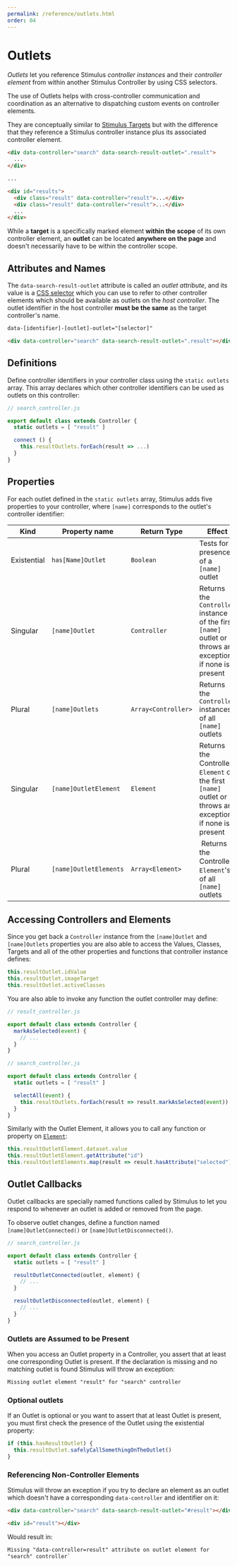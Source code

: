 ```yaml
---
permalink: /reference/outlets.html
order: 04
---
```


# Outlets

_Outlets_ let you reference Stimulus _controller instances_ and their _controller element_ from within another Stimulus Controller by using CSS selectors.

The use of Outlets helps with cross-controller communication and coordination as an alternative to dispatching custom events on controller elements.

They are conceptually similar to [Stimulus Targets](https://stimulus.hotwired.dev/reference/targets) but with the difference that they reference a Stimulus controller instance plus its associated controller element.

<meta data-controller="callout" data-callout-text-value='data-search-result-outlet=".result"'>
<meta data-controller="callout" data-callout-text-value='class="result"'>


```html
<div data-controller="search" data-search-result-outlet=".result">
  ...
</div>

...

<div id="results">
  <div class="result" data-controller="result">...</div>
  <div class="result" data-controller="result">...</div>
  ...
</div>
```

While a **target** is a specifically marked element **within the scope** of its own controller element, an **outlet** can be located **anywhere on the page** and doesn't necessarily have to be within the controller scope.

## Attributes and Names

The `data-search-result-outlet` attribute is called an _outlet attribute_, and its value is a [CSS selector](https://developer.mozilla.org/en-US/docs/Web/CSS/CSS_Selectors) which you can use to refer to other controller elements which should be available as outlets on the _host controller_. The outlet identifier in the host controller **must be the same** as the target controller's name.

```html
data-[identifier]-[outlet]-outlet="[selector]"
```

<meta data-controller="callout" data-callout-text-value='data-search-result-outlet=".result"'>


```html
<div data-controller="search" data-search-result-outlet=".result"></div>
```

## Definitions

Define controller identifiers in your controller class using the `static outlets` array. This array declares which other controller identifiers can be used as outlets on this controller:

<meta data-controller="callout" data-callout-text-value='static outlets'>
<meta data-controller="callout" data-callout-text-value='"result"'>


```js
// search_controller.js

export default class extends Controller {
  static outlets = [ "result" ]

  connect () {
    this.resultOutlets.forEach(result => ...)
  }
}
```

## Properties

For each outlet defined in the `static outlets` array, Stimulus adds five properties to your controller, where `[name]` corresponds to the outlet's controller identifier:

| Kind | Property name | Return Type | Effect
| ---- | ------------- | ----------- | -----------
| Existential | `has[Name]Outlet` | `Boolean` | Tests for presence of a `[name]` outlet
| Singular | `[name]Outlet` | `Controller` | Returns the `Controller` instance of the first `[name]` outlet or throws an exception if none is present
| Plural | `[name]Outlets` | `Array<Controller>` | Returns the `Controller` instances of all `[name]` outlets
| Singular | `[name]OutletElement` | `Element` | Returns the Controller `Element` of the first `[name]` outlet or throws an exception if none is present
| Plural | `[name]OutletElements` | `Array<Element>` | Returns the Controller `Element`'s of all `[name]` outlets

## Accessing Controllers and Elements

Since you get back a `Controller` instance from the `[name]Outlet` and `[name]Outlets` properties you are also able to access the Values, Classes, Targets and all of the other properties and functions that controller instance defines:

```js
this.resultOutlet.idValue
this.resultOutlet.imageTarget
this.resultOutlet.activeClasses
```

You are also able to invoke any function the outlet controller may define:

```js
// result_controller.js

export default class extends Controller {
  markAsSelected(event) {
    // ...
  }
}

// search_controller.js

export default class extends Controller {
  static outlets = [ "result" ]

  selectAll(event) {
    this.resultOutlets.forEach(result => result.markAsSelected(event))
  }
}
```

Similarly with the Outlet Element, it allows you to call any function or property on [`Element`](https://developer.mozilla.org/en-US/docs/Web/API/Element):

```js
this.resultOutletElement.dataset.value
this.resultOutletElement.getAttribute("id")
this.resultOutletElements.map(result => result.hasAttribute("selected"))
```

## Outlet Callbacks

Outlet callbacks are specially named functions called by Stimulus to let you respond to whenever an outlet is added or removed from the page.

To observe outlet changes, define a function named `[name]OutletConnected()` or `[name]OutletDisconnected()`.

```js
// search_controller.js

export default class extends Controller {
  static outlets = [ "result" ]

  resultOutletConnected(outlet, element) {
    // ...
  }

  resultOutletDisconnected(outlet, element) {
    // ...
  }
}
```

### Outlets are Assumed to be Present

When you access an Outlet property in a Controller, you assert that at least one corresponding Outlet is present. If the declaration is missing and no matching outlet is found Stimulus will throw an exception:

```html
Missing outlet element "result" for "search" controller
```

### Optional outlets

If an Outlet is optional or you want to assert that at least Outlet is present, you must first check the presence of the Outlet using the existential property:

```js
if (this.hasResultOutlet) {
  this.resultOutlet.safelyCallSomethingOnTheOutlet()
}
```

### Referencing Non-Controller Elements

Stimulus will throw an exception if you try to declare an element as an outlet which doesn't have a corresponding `data-controller` and identifier on it:

<meta data-controller="callout" data-callout-text-value='data-search-result-outlet="#result"'>
<meta data-controller="callout" data-callout-text-value='id="result"'>


```html
<div data-controller="search" data-search-result-outlet="#result"></div>

<div id="result"></div>
```

Would result in:
```html
Missing "data-controller=result" attribute on outlet element for
"search" controller`
```
